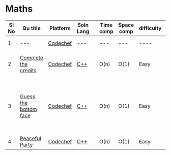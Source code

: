 # Maths

| Sl No | Qu title | Platform                            | Soln Lang |   | Time comp | Space comp | difficulty |    | approach |
| --     | ---     |   ------                            | ---       |-- | ---       | ---        | ----       | -- | ---------|
| 1    | ---       | [Codechef](../codechefQuestions.md) | ---       |   | ---       | ---        | ----       |    | ---------|
| 2     | [Complete the credits ](https://www.codechef.com/problems/CREDITS)|[Codechef](../codechefQuestions.md) | [C++](https://github.com/C-a-thing/Code-Insight/blob/main/CodeChef/Maths/C%2B%2B/Complete%20the%20credits.cpp)| | O(n)  |  O(1)   | Easy |  | Using of proper **if-else** conditions |
| 3    | [Guess the bottom face ](https://www.codechef.com/problems/BOTTOM)|[Codechef](../codechefQuestions.md)|[C++](https://github.com/C-a-thing/Code-Insight/blob/main/CodeChef/Maths/C%2B%2B/Guess%20the%20bottom%20face.cpp) | |O(n)  |  O(1)   | Easy |  | <ol><li>Subtract the given value from 7</li> <li>print the value</li></ol> |
| 4     | [Peaceful Party](https://www.codechef.com/problems/MAYOR_PARTY)|[Codechef](../codechefQuestions.md)|[C++](https://github.com/C-a-thing/Code-Insight/blob/main/CodeChef/Maths/C%2B%2B/Peaceful%20Party%20.cpp)  | | O(n)  |  O(1)   | Easy |  |Arithmetic Operation |
